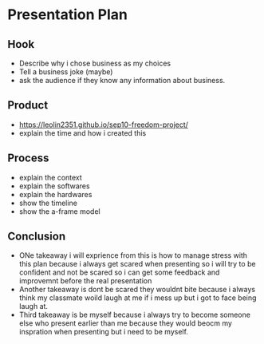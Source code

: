 # Presentation Plan

## Hook
* Describe why i chose business as my choices
* Tell a business joke (maybe)
* ask the audience if they know any information about business.

## Product
* https://leolin2351.github.io/sep10-freedom-project/
* explain the time and how i created this

## Process
* explain the context 
* explain the softwares
* explain the hardwares
* show the timeline
* show the a-frame model
  

## Conclusion
* ONe takeaway i will exprience from this is how to manage stress with this plan because i always get scared when presenting so i will try to be confident and not be scared so i can get some feedback and improvemnt before the real presentation
* Another takeaway is dont be scared they wouldnt bite because i always think my classmate woild laugh at me if i mess up but i got to face being laugh at.
* Third takeaway is be myself because i always try to become someone else who present earlier than me because they would beocm my inspration when presenting but i need to be myself.

<!-- EXAMPLE

## Hook
* Verbal riddle of GGD

## Product
* GIF/Demo of example/non-example

## Process
* Flowchart of plan
  * MVP: noun -> door -> yes/no
  * Beyond MVP: noun -> word relation API -> noun API -> yes/no, with counterexample
* Code snippets of:
  * MVP
  * Both APIs
  * Challenge with API keys

## Conclusion
* [URL to project]
* Takeaways
  * Less = more: the heart of the riddle was one line of code; it obviously took more to make the entire thing work, but one complicated line of regular expressions was essentially the solution to the riddle
  * Expect the unexpected: it’s important to budget time for things you don’t account for; for example, I didn’t consider the fact that I would need another entire API to detect nouns
  * Determination is key: ironically enough, I had to make my API keys private. At first, it didn’t seem like it was possible, which meant I couldn’t publish my app. But after all of that hard work, I was determined to find a solution, and I found it in config variables.
* "Presentation can’t, but a speech can"


-->
